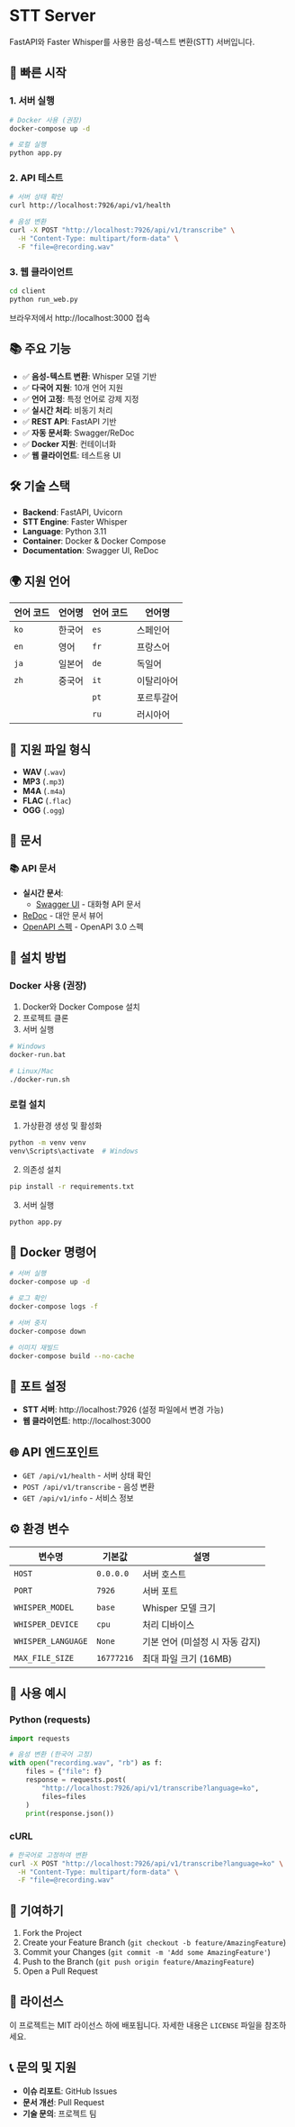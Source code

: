 # STT Server

FastAPI와 Faster Whisper를 사용한 음성-텍스트 변환(STT) 서버입니다.

## 🚀 빠른 시작

### 1. 서버 실행
```bash
# Docker 사용 (권장)
docker-compose up -d

# 로컬 실행
python app.py
```

### 2. API 테스트
```bash
# 서버 상태 확인
curl http://localhost:7926/api/v1/health

# 음성 변환
curl -X POST "http://localhost:7926/api/v1/transcribe" \
  -H "Content-Type: multipart/form-data" \
  -F "file=@recording.wav"
```

### 3. 웹 클라이언트
```bash
cd client
python run_web.py
```
브라우저에서 http://localhost:3000 접속

## 📚 주요 기능

- ✅ **음성-텍스트 변환**: Whisper 모델 기반
- ✅ **다국어 지원**: 10개 언어 지원
- ✅ **언어 고정**: 특정 언어로 강제 지정
- ✅ **실시간 처리**: 비동기 처리
- ✅ **REST API**: FastAPI 기반
- ✅ **자동 문서화**: Swagger/ReDoc
- ✅ **Docker 지원**: 컨테이너화
- ✅ **웹 클라이언트**: 테스트용 UI

## 🛠️ 기술 스택

- **Backend**: FastAPI, Uvicorn
- **STT Engine**: Faster Whisper
- **Language**: Python 3.11
- **Container**: Docker & Docker Compose
- **Documentation**: Swagger UI, ReDoc

## 🌍 지원 언어

| 언어 코드 | 언어명 | 언어 코드 | 언어명 |
|-----------|--------|-----------|--------|
| `ko` | 한국어 | `es` | 스페인어 |
| `en` | 영어 | `fr` | 프랑스어 |
| `ja` | 일본어 | `de` | 독일어 |
| `zh` | 중국어 | `it` | 이탈리아어 |
| | | `pt` | 포르투갈어 |
| | | `ru` | 러시아어 |

## 📁 지원 파일 형식

- **WAV** (`.wav`)
- **MP3** (`.mp3`)
- **M4A** (`.m4a`)
- **FLAC** (`.flac`)
- **OGG** (`.ogg`)

## 📖 문서

### 📚 API 문서
- **실시간 문서**: 
  - [Swagger UI](http://localhost:7926/docs) - 대화형 API 문서
- [ReDoc](http://localhost:7926/redoc) - 대안 문서 뷰어
- [OpenAPI 스펙](http://localhost:7926/openapi.json) - OpenAPI 3.0 스펙

## 🔧 설치 방법

### Docker 사용 (권장)

1. Docker와 Docker Compose 설치
2. 프로젝트 클론
3. 서버 실행
```bash
# Windows
docker-run.bat

# Linux/Mac
./docker-run.sh
```

### 로컬 설치

1. 가상환경 생성 및 활성화
```bash
python -m venv venv
venv\Scripts\activate  # Windows
```

2. 의존성 설치
```bash
pip install -r requirements.txt
```

3. 서버 실행
```bash
python app.py
```

## 🐳 Docker 명령어

```bash
# 서버 실행
docker-compose up -d

# 로그 확인
docker-compose logs -f

# 서버 중지
docker-compose down

# 이미지 재빌드
docker-compose build --no-cache
```

## 🔌 포트 설정

- **STT 서버**: http://localhost:7926 (설정 파일에서 변경 가능)
- **웹 클라이언트**: http://localhost:3000

## 🌐 API 엔드포인트

- `GET /api/v1/health` - 서버 상태 확인
- `POST /api/v1/transcribe` - 음성 변환
- `GET /api/v1/info` - 서비스 정보

## ⚙️ 환경 변수

| 변수명 | 기본값 | 설명 |
|--------|--------|------|
| `HOST` | `0.0.0.0` | 서버 호스트 |
| `PORT` | `7926` | 서버 포트 |
| `WHISPER_MODEL` | `base` | Whisper 모델 크기 |
| `WHISPER_DEVICE` | `cpu` | 처리 디바이스 |
| `WHISPER_LANGUAGE` | `None` | 기본 언어 (미설정 시 자동 감지) |
| `MAX_FILE_SIZE` | `16777216` | 최대 파일 크기 (16MB) |

## 📝 사용 예시

### Python (requests)
```python
import requests

# 음성 변환 (한국어 고정)
with open("recording.wav", "rb") as f:
    files = {"file": f}
    response = requests.post(
        "http://localhost:7926/api/v1/transcribe?language=ko", 
        files=files
    )
    print(response.json())
```

### cURL
```bash
# 한국어로 고정하여 변환
curl -X POST "http://localhost:7926/api/v1/transcribe?language=ko" \
  -H "Content-Type: multipart/form-data" \
  -F "file=@recording.wav"
```

## 🤝 기여하기

1. Fork the Project
2. Create your Feature Branch (`git checkout -b feature/AmazingFeature`)
3. Commit your Changes (`git commit -m 'Add some AmazingFeature'`)
4. Push to the Branch (`git push origin feature/AmazingFeature`)
5. Open a Pull Request

## 📄 라이선스

이 프로젝트는 MIT 라이선스 하에 배포됩니다. 자세한 내용은 `LICENSE` 파일을 참조하세요.

## 📞 문의 및 지원

- **이슈 리포트**: GitHub Issues
- **문서 개선**: Pull Request
- **기술 문의**: 프로젝트 팀 